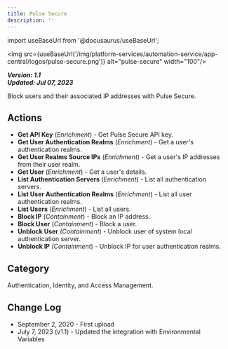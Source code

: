 ```yaml
---
title: Pulse Secure
description: ''
---
```

import useBaseUrl from '@docusaurus/useBaseUrl';

<img src={useBaseUrl('/img/platform-services/automation-service/app-central/logos/pulse-secure.png')} alt="pulse-secure" width="100"/>

***Version: 1.1  
Updated: Jul 07, 2023***

Block users and their associated IP addresses with Pulse Secure.

## Actions

* **Get API Key** (*Enrichment*) - Get Pulse Secure API key.
* **Get User Authentication Realms** (*Enrichment*) - Get a user's authentication realms.
* **Get User Realms Source IPs** (*Enrichment*) - Get a user's IP addresses from their user realm.
* **Get User** (*Enrichment*) - Get a user's details.
* **List Authentication Servers** (*Enrichment*) - List all authentication servers.
* **List User Authentication Realms** (*Enrichment*) - List all user authentication realms.
* **List Users** (*Enrichment*) - List all users.
* **Block IP** (*Containment*) - Block an IP address.
* **Block User** (*Containment*) - Block a user.
* **Unblock User** *(Containment*) - Unblock user of system local authentication server.
* **Unblock IP** *(Containment*) - Unblock IP for user authentication realms.

## Category

Authentication, Identity, and Access Management.

## Change Log

* September 2, 2020 - First upload
* July 7, 2023 (v1.1) - Updated the integration with Environmental Variables
